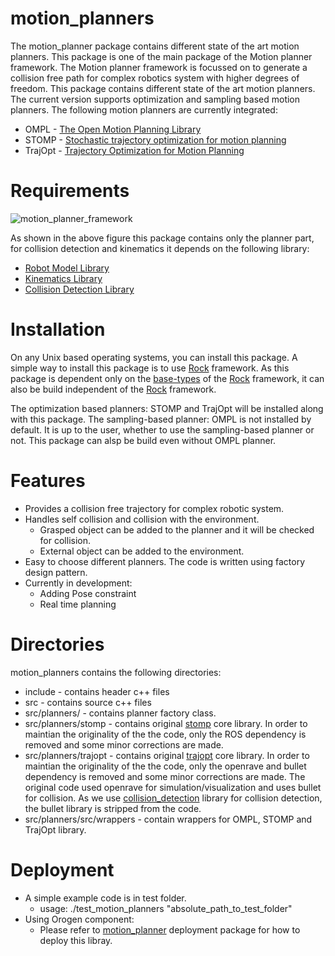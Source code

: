 # motion_planners

The motion_planner package contains different state of the art motion planners. This package is one of the main package of
the Motion planner framework. The Motion planner framework is focussed on to generate a collision free path for complex robotics system 
with higher degrees of freedom. This package contains different state of the art motion planners.
The current version supports optimization and sampling based motion planners. The following motion planners
are currently integrated:
- OMPL - [The Open Motion Planning Library](http://ompl.kavrakilab.org/)
- STOMP - [Stochastic trajectory optimization for motion planning](https://ieeexplore.ieee.org/document/5980280)
- TrajOpt - [Trajectory Optimization for Motion Planning](http://joschu.net/docs/trajopt-paper.pdf)

# Requirements 

![motion_planner_framework](/uploads/f3c99b5f66ce5888fde8757c9026116a/framework_1.png)

As shown in the above figure this package contains only the planner part, for collision detection and kinematics
it depends on the following library:
- [Robot Model Library](https://git.hb.dfki.de/dfki-planning/robot_model)
- [Kinematics Library](https://git.hb.dfki.de/dfki-planning/kinematics_library)
- [Collision Detection Library](https://git.hb.dfki.de/dfki-planning/collision_detection)

# Installation

On any Unix based operating systems, you can install this package. A simple way to install this package is to
use [Rock](https://www.rock-robotics.org/) framework. As this package is dependent only on the [base-types](https://github.com/rock-core/base-types)
of the [Rock](https://www.rock-robotics.org/) framework, it can also be build independent of the [Rock](https://www.rock-robotics.org/) framework. 

The optimization based planners: STOMP and TrajOpt will be installed along with this package. The sampling-based planner:
OMPL is not installed by default. It is up to the user, whether to use the sampling-based planner or not. This package
can alsp be build even without OMPL planner.

# Features

- Provides a collision free trajectory for complex robotic system.
- Handles self collision and collision with the environment.
    - Grasped object can be added to the planner and it will be checked for collision.
    - External object can be added to the environment.
- Easy to choose different planners. The code is written using factory design pattern.
- Currently in development:
    - Adding Pose constraint
    - Real time planning
    
# Directories
motion_planners contains the following directories:
- include - contains header c++ files
- src - contains source c++ files
- src/planners/   - contains planner factory class.
- src/planners/stomp - contains original [stomp](https://github.com/kalakris/stomp/tree/master/stomp) core library. In order to maintian
                        the originality of the the code, only the ROS dependency is removed and some minor corrections are made.
- src/planners/trajopt - contains original [trajopt](https://github.com/joschu/trajopt) core library. In order to maintian
                        the originality of the the code, only the openrave and bullet dependency is removed and some minor corrections are made.
                        The original code used openrave for simulation/visualization and uses bullet for collision. As we use 
                        [collision_detection](https://git.hb.dfki.de/dfki-planning/collision_detection) library for collision detection, the bullet library 
                        is stripped from the code.
- src/planners/src/wrappers - contain wrappers for OMPL, STOMP and TrajOpt library.

# Deployment
- A simple example code is in test folder.
  - usage: ./test_motion_planners "absolute_path_to_test_folder"
- Using Orogen component:
  - Please refer to [motion_planner](https://git.hb.dfki.de/dfki-planning/orogen-motion_planners) deployment package for how to deploy this libray.

                     
